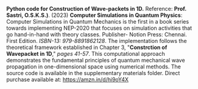 **Python code for Construction of Wave-packets in 1D.**
Reference:
**Prof. Sastri, O.S.K.S.)**. (2023) **Computer Simulations in Quantum Physics**: Computer Simulations in Quantum Mechanics is the first in a book series towards implementing NEP-2020 that focuses on simulation activities that go hand-in-hand with theory classes. Publisher- Notion Press: Chennai. First Edition. *ISBN-13: 979-8891862128*. The implementation follows the theoretical framework established in Chapter 3, "**Constrction of  Wavepacket in 1D**," *pages 41-57*. This computational approach demonstrates the fundamental principles of quantum mechanical wave propagation in one-dimensional space using numerical methods. The source code is available in the supplementary materials folder. Direct purchase available at: https://amzn.in/d/hi9oY4X
